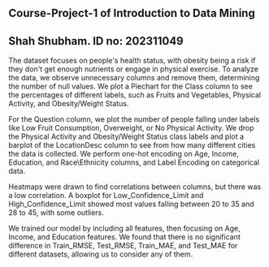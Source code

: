 ## Course-Project-1 of Introduction to Data Mining
## Shah Shubham. ID no: 202311049

The dataset focuses on people's health status, with obesity being a risk if they don't get enough nutrients or engage in physical exercise. To analyze the data, we observe unnecessary columns and remove them, determining the number of null values. We plot a Piechart for the Class column to see the percentages of different labels, such as Fruits and Vegetables, Physical Activity, and Obesity/Weight Status.

For the Question column, we plot the number of people falling under labels like Low Fruit Consumption, Overweight, or No Physical Activity. We drop the Physical Activity and Obesity/Weight Status class labels and plot a barplot of the LocationDesc column to see from how many different cities the data is collected. We perform one-hot encoding on Age, Income, Education, and Race\Ethnicity columns, and Label Encoding on categorical data.

Heatmaps were drawn to find correlations between columns, but there was a low correlation. A boxplot for Low_Confidence_Limit and High_Confidence_Limit showed most values falling between 20 to 35 and 28 to 45, with some outliers.

We trained our model by including all features, then focusing on Age, Income, and Education features. We found that there is no significant difference in Train_RMSE, Test_RMSE, Train_MAE, and Test_MAE for different datasets, allowing us to consider any of them.
